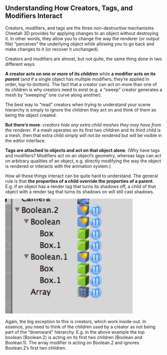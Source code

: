 ## Understanding How Creators, Tags, and Modifiers Interact

Creators, modifiers, and tags are the three non-destructive mechanisms Cheetah 3D provides for applying changes to an object without destroying it. In other words, they allow you to change the way the renderer (or output file) “perceives” the underlying object while allowing you to go back and make changes to it (or recover it unchanged).

Creators and modifiers are almost, but not quite, the same thing done in two different ways. 

**A creator acts on one *or more* of its _children_** while **a modifier acts on its _parent_** (and if a single object has multiple modifiers, they’re applied in order, top-to-bottom). The fact that a creator can act on more than one of its children is why creators need to exist (e.g. a “sweep” creator generates a mesh by “sweeping” one curve along another).

The best way to “read” creators when trying to understand your scene hierarchy is simply to ignore the children they act on and think of them as being the object created.

**But there’s more**: *creators hide any extra child meshes they may have from the renderer*. If a mesh operates on its first two children and its third child is a mesh, then that extra child *simply will not be rendered* but will be visible in the editor interface.

**Tags are attached to objects and act on that object alone**. (Why have tags and modifiers? Modifiers act on an object’s geometry, whereas tags can act on arbitrary qualities of an object, e.g. directly modifying the way the object is rendered or interacts with the animation system.)

How all these things interact can be quite hard to understand. The general rule is that **the properties of a child override the properties of a parent**. E.g. if an object has a render tag that turns its shadows off, a child of that object with a render tag that turns its shadows on will still cast shadows.

![](pastedGraphic-232.jpg)

Again, the big exception to this is creators, which work inside-out. In essence, you need to think of the children used by a creator as not being part of the “downward” hierarchy. E.g. in the above example the top boolean (Boolean.2) is acting on its first two children (Boolean and Boolean.1). The array modifier is acting on Boolean.2 and ignores Boolean.2’s first two children.


